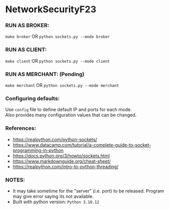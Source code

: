 # NetworkSecurityF23
  
### RUN AS BROKER:  
`make broker` OR `python sockets.py --mode broker`  
  
### RUN AS CLIENT:  
`make client` OR `python sockets.py --mode client`  
  
### RUN AS MERCHANT:  (Pending)  
`make merchant` OR `python sockets.py --mode merchant`  
  
### Configuring defaults:  
Use `config` file to define default IP and ports for each mode.  
Also provides many configuration values that can be changed.    
  
### References:  
- https://realpython.com/python-sockets/
- https://www.datacamp.com/tutorial/a-complete-guide-to-socket-programming-in-python
- https://docs.python.org/3/howto/sockets.html
- https://www.markdownguide.org/cheat-sheet/
- https://realpython.com/intro-to-python-threading/
    
### NOTES:
- It may take sometime for the "server" (i.e. port) to be released. Program may give error saying its not available.
- Built with python version: `Python 3.10.12`
  
